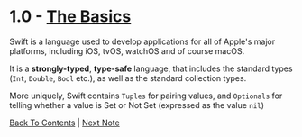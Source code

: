 # 1.0 - [The Basics](https://developer.apple.com/library/content/documentation/Swift/Conceptual/Swift_Programming_Language/TheBasics.html)
Swift is a language used to develop applications for all of Apple's major platforms, including iOS, tvOS, watchOS and of course macOS.

It is a **strongly-typed**, **type-safe** language, that includes the standard types (`Int`, `Double`, `Bool` etc.), as well as the standard collection types.

More uniquely, Swift contains `Tuples` for pairing values, and `Optionals` for telling whether a value is Set or Not Set (expressed as the value `nil`)

[Back To Contents](https://github.com/Firanus/swift-language-guide-notes) |  [Next Note](https://github.com/Firanus/swift-language-guide-notes/blob/master/1%20-%20The%20Basics/1.0%20-%20The%20Basics.md)